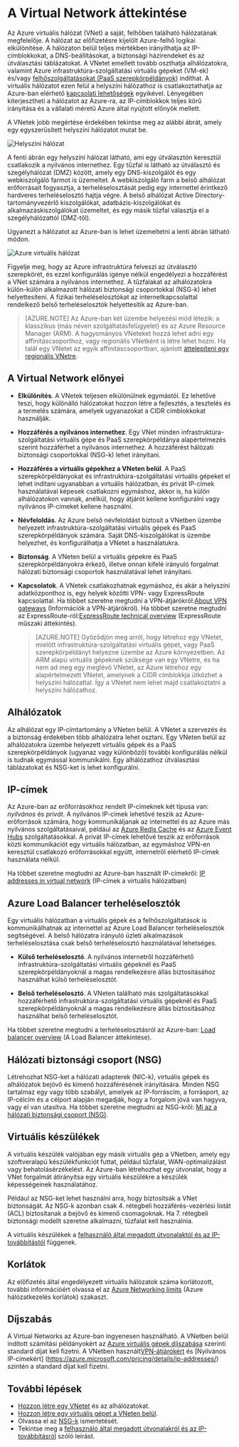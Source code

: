 <properties
   pageTitle="Az Azure Virtual Network (VNet) áttekintése"
   description="Információk az Azure virtuális hálózatokról (VNetekről)."
   services="virtual-network"
   documentationCenter="na"
   authors="telmosampaio"
   manager="carmonm"
   editor="tysonn" />
<tags
   ms.service="virtual-network"
   ms.devlang="na"
   ms.topic="get-started-article"
   ms.tgt_pltfrm="na"
   ms.workload="infrastructure-services"
   ms.date="03/15/2016"
   ms.author="telmos" />

# A Virtual Network áttekintése

Az Azure virtuális hálózat (VNet) a saját, felhőben található hálózatának megfelelője.  A hálózat az előfizetésre kijelölt Azure-felhő logikai elkülönítése. A hálózaton belül teljes mértékben irányíthatja az IP-címblokkokat, a DNS-beállításokat, a biztonsági házirendeket és az útválasztási táblázatokat. A VNetet emellett tovább oszthatja alhálózatokra, valamint Azure infrastruktúra-szolgáltatási virtuális gépeket (VM-ek) és/vagy [felhőszolgáltatásokat (PaaS szerepkörpéldányok)](../cloud-services/cloud-services-choose-me.md) indíthat. A virtuális hálózatot ezen felül a helyszíni hálózathoz is csatlakoztathatja az Azure-ban elérhető [kapcsolati lehetőségek](../vpn-gateway/vpn-gateway-cross-premises-options.md) egyikével. Lényegében kiterjesztheti a hálózatot az Azure-ra, az IP-címblokkok teljes körű irányítása és a vállalati méretű Azure által nyújtott előnyök mellett.

A VNetek jobb megértése érdekében tekintse meg az alábbi ábrát, amely egy egyszerűsített helyszíni hálózatot mutat be.

![Helyszíni hálózat](./media/virtual-networks-overview/figure01.png)

A fenti ábrán egy helyszíni hálózat látható, ami egy útválasztón keresztül csatlakozik a nyilvános internethez. Egy tűzfal is látható az útválasztó és szegélyhálózat (DMZ) között, amely egy DNS-kiszolgálót és egy webkiszolgáló farmot is üzemeltet. A webkiszolgáló farm a belső alhálózat erőforrásait fogyasztja, a terheléselosztását pedig egy internettel érintkező hardveres terheléselosztó hajtja végre. A belső alhálózat Active Directory-tartományvezérlő kiszolgálókat, adatbázis-kiszolgálókat és alkalmazáskiszolgálókat üzemeltet, és egy másik tűzfal választja el a szegélyhálózattól (DMZ-től).

Ugyanezt a hálózatot az Azure-ban is lehet üzemeltetni a lenti ábrán látható módon.

![Azure virtuális hálózat](./media/virtual-networks-overview/figure02.png)

Figyelje meg, hogy az Azure infrastruktúra felveszi az útválasztó szerepkörét, és ezzel konfigurálás igénye nélkül engedélyezi a hozzáférést a VNet számára a nyilvános internethez. A tűzfalakat az alhálózatokra külön-külön alkalmazott hálózati biztonsági csoportokkal (NSG-k) lehet helyettesíteni. A fizikai terheléselosztókat az internetkapcsolattal rendelkező belső terheléselosztók helyettesítik az Azure-ban.

>[AZURE.NOTE] Az Azure-ban két üzembe helyezési mód létezik: a klasszikus (más néven szolgáltatásfelügyelet) és az Azure Resource Manager (ARM). A hagyományos VNeteket hozzá lehet adni egy affinitáscsoporthoz, vagy regionális VNetként is létre lehet hozni. Ha talál egy VNetet az egyik affinitáscsoportban, ajánlott [áttelepíteni egy regionális VNetre](virtual-networks-migrate-to-regional-vnet.md).

## A Virtual Network előnyei

- **Elkülönítés**. A VNetek teljesen elkülönülnek egymástól. Ez lehetővé teszi, hogy különálló hálózatokat hozzon létre a fejlesztés, a tesztelés és a termelés számára, amelyek ugyanazokat a CIDR címblokkokat használják.

- **Hozzáférés a nyilvános internethez**. Egy VNet minden infrastruktúra-szolgáltatási virtuális gépe és PaaS szerepkörpéldánya alapértelmezés szerint hozzáférhet a nyilvános internethez. A hozzáférést hálózati biztonsági csoportokkal (NSG-k) lehet irányítani.

- **Hozzáférés a virtuális gépekhez a VNeten belül**. A PaaS szerepkörpéldányokat és infrastruktúra-szolgáltatási virtuális gépeket el lehet indítani ugyanabban a virtuális hálózatban, és privát IP-címek használatával képesek csatlakozni egymáshoz, akkor is, ha külön alhálózatokon vannak, anélkül, hogy átjárót kellene konfigurálni vagy nyilvános IP-címeket kellene használni.

- **Névfeloldás**. Az Azure belső névfeloldást biztosít a VNetben üzembe helyezett infrastruktúra-szolgáltatási virtuális gépek és PaaS szerepkörpéldányok számára. Saját DNS-kiszolgálókat is üzembe helyezhet, és konfigurálhatja a VNetet a használatukra.

- **Biztonság**. A VNeten belül a virtuális gépekre és PaaS szerepkörpéldányokra érkező, illetve onnan kifelé irányuló forgalmat hálózati biztonsági csoportok használatával lehet irányítani.

- **Kapcsolatok**. A VNetek csatlakozhatnak egymáshoz, és akár a helyszíni adatközponthoz is, egy helyek közötti VPN- vagy ExpressRoute kapcsolattal. Ha többet szeretne megtudni a VPN-átjárókról:[About VPN gateways](../vpn-gateway/vpn-gateway-about-vpngateways.md) (Információk a VPN-átjárókról). Ha többet szeretne megtudni az ExpressRoute-ról:[ExpressRoute technical overview](../expressroute/expressroute-introduction.md) (ExpressRoute műszaki áttekintés).

    >[AZURE.NOTE] Győződjön meg arról, hogy létrehoz egy VNetet, mielőtt infrastruktúra-szolgáltatási virtuális gépet, vagy PaaS szerepkörpéldányt helyezne üzembe az Azure környezetben. Az ARM alapú virtuális gépeknek szüksége van egy VNetre, és ha nem ad meg egy meglévő VNetet, az Azure létrehoz egy alapértelmezett VNetet, amelynek a CIDR címblokkja ütközhet a helyszíni hálózattal. Így a VNetet nem lehet majd csatlakoztatni a helyszíni hálózathoz.

## Alhálózatok

Az alhálózat egy IP-címtartomány a VNeten belül. A VNetet a szervezés és a biztonság érdekében több alhálózatra lehet osztani. Egy VNeten belül az alhálózatokra üzembe helyezett virtuális gépek és a PaaS szerepkörpéldányok (ugyanaz vagy különböző) további konfigurálás nélkül is tudnak egymással kommunikálni. Egy alhálózathoz útválasztási táblázatokat és NSG-ket is lehet konfigurálni.

## IP-címek


Az Azure-ban az erőforrásokhoz rendelt IP-címeknek két típusa van: *nyilvános* és *privát*. A nyilvános IP-címek lehetővé teszik az Azure-erőforrások számára, hogy kommunikáljanak az internettel és az Azure más nyilvános szolgáltatásaival, például az [Azure Redis Cache](https://azure.microsoft.com/services/cache/) és az [Azure Event Hubs](https://azure.microsoft.com/documentation/services/event-hubs/) szolgáltatásokkal. A privát IP-címek lehetővé teszik az erőforrások közti kommunikációt egy virtuális hálózatban, az egymáshoz VPN-en keresztül csatlakozó erőforrásokkal együtt, internetről elérhető IP-címek használata nélkül.

Ha többet szeretne megtudni az Azure-ban használt IP-címekről: [IP addresses in virtual network](virtual-network-ip-addresses-overview-arm.md) (IP-címek a virtuális hálózatban)

## Azure Load Balancer terheléselosztók

Egy virtuális hálózatban a virtuális gépek és a felhőszolgáltatások is kommunikálhatnak az internettel az Azure Load Balancer terheléselosztók segítségével. A belső hálózatra irányuló üzleti alkalmazások terheléselosztása csak belső terheléselosztó használatával lehetséges.

- **Külső terheléselosztó**. A nyilvános internetről hozzáférhető infrastruktúra-szolgáltatási virtuális gépeknél és PaaS szerepkörpéldányoknál a magas rendelkezésre állás biztosításához használhat külső terheléselosztót.

- **Belső terheléselosztó**. A VNeten található más szolgáltatásokkal hozzáférhető infrastruktúra-szolgáltatási virtuális gépeknél és PaaS szerepkörpéldányoknál a magas rendelkezésre állás biztosításához használhat belső terheléselosztót.

Ha többet szeretne megtudni a terheléselosztásról az Azure-ban: [Load balancer overview](../load-balancer/load-balancer-overview.md) (A Load Balancer áttekintése).

## Hálózati biztonsági csoport (NSG)

Létrehozhat NSG-ket a hálózati adapterek (NIC-k), virtuális gépek és alhálózatok bejövő és kimenő hozzáférésének irányítására. Minden NSG tartalmaz egy vagy több szabályt, amelyek az IP-forráscím, a forrásport, az IP-célcím és a célport alapján megadják, hogy a forgalom jóvá van hagyva, vagy el van utasítva. Ha többet szeretne megtudni az NSG-kről: [Mi az a hálózati biztonsági csoport (NSG)](virtual-networks-nsg.md).

## Virtuális készülékek

A virtuális készülék valójában egy másik virtuális gép a VNetben, amely egy szoftveralapú készülékfunkciót futtat, például tűzfalat, WAN-optimalizálást vagy behatolásérzékelést. Az Azure-ban létrehozhat egy útvonalat, hogy a VNet forgalmát átirányítsa egy virtuális készülékre a készülék képességeinek használatához.

Például az NSG-ket lehet használni arra, hogy biztosítsák a VNet biztonságát. Az NSG-k azonban csak 4. rétegbeli hozzáférés-vezérlési listát (ACL) biztosítanak a bejövő és kimenő csomagoknak. Ha 7. rétegbeli biztonsági modellt szeretne alkalmazni, tűzfalat kell használnia.

A virtuális készülékek a [felhasználó által megadott útvonalaktól és az IP-továbbítástól](virtual-networks-udr-overview.md) függenek.

## Korlátok
Az előfizetés által engedélyezett virtuális hálózatok száma korlátozott, további információért olvassa el az [Azure Networking limits](../azure-subscription-service-limits.md#networking-limits) (Azure hálózatkezelés korlátok) szakaszt.

## Díjszabás
A Virtual Networks az Azure-ban ingyenesen használható. A VNetben belül indított számítási példányokért az [Azure virtuális gépek díjszabása](https://azure.microsoft.com/pricing/details/virtual-machines/) szerinti standard díjat kell fizetni. A VNetben használt[VPN-átjárókért](https://azure.microsoft.com/pricing/details/vpn-gateway/) és [Nyilvános IP-címekért] (https://azure.microsoft.com/pricing/details/ip-addresses/) szintén a standard díjat kell fizetni.

## További lépések

- [Hozzon létre egy VNetet](virtual-networks-create-vnet-arm-pportal.md) és az alhálózatokat.
- [Hozzon létre egy virtuális gépet a VNeten belül](../virtual-machines/virtual-machines-windows-hero-tutorial.md).
- Olvassa el az [NSG-k](virtual-networks-nsg.md) ismertetését.
- Tekintse meg a [felhasználó által megadott útvonalakról és az IP-továbbításról](virtual-networks-udr-overview.md) szóló leírást.



<!--HONumber=Jun16_HO2-->


